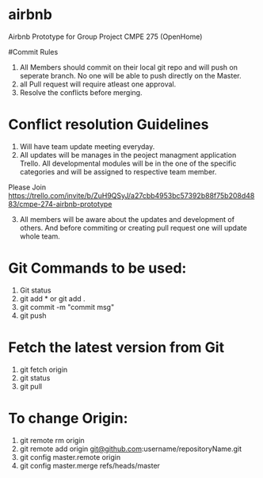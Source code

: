 # airbnb
Airbnb Prototype for Group Project CMPE 275 (OpenHome)

#Commit Rules
1) All Members should commit on their local git repo and will push on seperate branch. No one will be able to push directly on the Master.
2) all Pull request will require atleast one approval.
3) Resolve the conflicts before merging.
# Conflict resolution Guidelines
1) Will have team update meeting everyday. 
2) All updates will be manages in the peoject managment application Trello. All developmental modules will be in the one of the specific categories and will be assigned to respective team member.

Please Join https://trello.com/invite/b/ZuH9QSyJ/a27cbb4953bc57392b88f75b208d4883/cmpe-274-airbnb-prototype

3) All members will be aware about the updates and development of others. And before commiting or creating pull request one will update whole team.

# Git Commands to be used:
1) Git status
2) git add * or git add .
3) git commit -m "commit msg"
4) git push 

# Fetch the latest version from Git
1) git fetch origin
2) git status
3) git pull

# To change Origin:
1) git remote rm origin
2) git remote add origin git@github.com:username/repositoryName.git
3) git config master.remote origin
4) git config master.merge refs/heads/master
